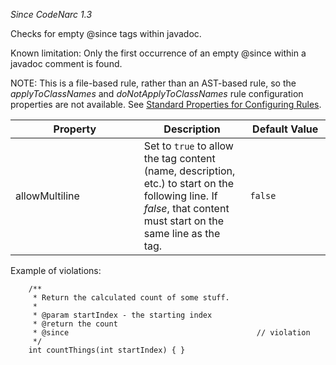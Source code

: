 *Since CodeNarc 1.3*

Checks for empty @since tags within javadoc.

Known limitation: Only the first occurrence of an empty @since within a
javadoc comment is found.

NOTE: This is a file-based rule, rather than an AST-based rule, so the
*applyToClassNames* and *doNotApplyToClassNames* rule configuration
properties are not available. See [Standard Properties for Configuring
Rules](./codenarc-configuring-rules.html#standard-properties-for-configuring-rules).

<table>
<colgroup>
<col style="width: 40%" />
<col style="width: 33%" />
<col style="width: 25%" />
</colgroup>
<thead>
<tr class="header">
<th>Property</th>
<th>Description</th>
<th>Default Value</th>
</tr>
</thead>
<tbody>
<tr class="odd">
<td>allowMultiline</td>
<td>Set to <code>true</code> to allow the tag content (name, description, etc.) to start on the following line. If <em>false</em>, that content must start on the same line as the tag.</td>
<td><code>false</code></td>
</tr>
</tbody>
</table>

Example of violations:

        /**
         * Return the calculated count of some stuff.
         *
         * @param startIndex - the starting index
         * @return the count
         * @since                                          // violation
         */
        int countThings(int startIndex) { }
